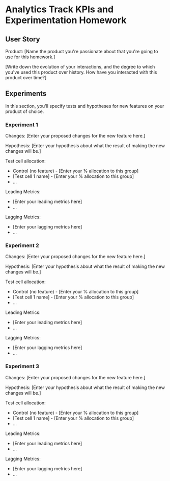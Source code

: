 
# Analytics Track KPIs and Experimentation Homework

## User Story

Product: [Name the product you're passionate about that you're going to use for this homework.]

[Write down the evolution of your interactions, and the degree to which you've used this product over history. How have you interacted with this product over time?]

## Experiments

In this section, you'll specify tests and hypotheses for new features on your product of choice.

### Experiment 1

Changes: [Enter your proposed changes for the new feature here.]

Hypothesis: [Enter your hypothesis about what the result of making the new changes will be.]

Test cell allocation:

- Control (no feature) - [Enter your % allocation to this group]
- [Test cell 1 name] - [Enter your % allocation to this group]
- ...

Leading Metrics:

- [Enter your leading metrics here]
- ...

Lagging Metrics:

- [Enter your lagging metrics here]
- ...

### Experiment 2

Changes: [Enter your proposed changes for the new feature here.]

Hypothesis: [Enter your hypothesis about what the result of making the new changes will be.]

Test cell allocation:

- Control (no feature) - [Enter your % allocation to this group]
- [Test cell 1 name] - [Enter your % allocation to this group]
- ...

Leading Metrics:

- [Enter your leading metrics here]
- ...

Lagging Metrics:

- [Enter your lagging metrics here]
- ...

### Experiment 3

Changes: [Enter your proposed changes for the new feature here.]

Hypothesis: [Enter your hypothesis about what the result of making the new changes will be.]

Test cell allocation:

- Control (no feature) - [Enter your % allocation to this group]
- [Test cell 1 name] - [Enter your % allocation to this group]
- ...

Leading Metrics:

- [Enter your leading metrics here]
- ...

Lagging Metrics:

- [Enter your lagging metrics here]
- ...
